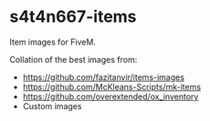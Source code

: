 # s4t4n667-items
Item images for FiveM.

Collation of the best images from:
- https://github.com/fazitanvir/items-images
- https://github.com/McKleans-Scripts/mk-items
- https://github.com/overextended/ox_inventory
- Custom images
